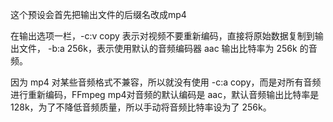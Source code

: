 这个预设会首先把输出文件的后缀名改成mp4

在输出选项一栏，-c:v copy 表示对视频不要重新编码，直接将原始数据复制到输出文件， -b:a 256k，表示使用默认的音频编码器 aac 输出比特率为 256k 的音频。

因为 mp4 对某些音频格式不兼容，所以就没有使用 -c:a copy，而是对所有音频进行重新编码，FFmpeg mp4对音频的默认编码是 aac，默认音频输出比特率是 128k，为了不降低音频质量，所以手动将音频比特率设为了 256k。

